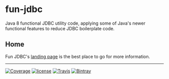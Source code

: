 # fun-jdbc

Java 8 functional JDBC utility code, applying some of Java's newer functional features to reduce JDBC boilerplate code.

## Home

Fun JDBC's [landing page](http://nwillc.github.io/fun-jdbc/) is the best place to go for more information.

------
[![Coverage](https://codecov.io/gh/nwillc/fun-jdbc/branch/master/graphs/badge.svg?branch=master)](https://codecov.io/gh/nwillc/fun-jdbc)
[![license](https://img.shields.io/github/license/nwillc/fun-jdbc.svg)](https://tldrlegal.com/license/-isc-license)
[![Travis](https://img.shields.io/travis/nwillc/fun-jdbc.svg)](https://travis-ci.org/nwillc/fun-jdbc)
[![Bintray](https://img.shields.io/bintray/v/nwillc/maven/fun-jdbc.svg)](https://bintray.com/nwillc/maven/fun-jdbc)
